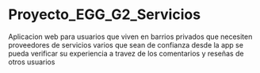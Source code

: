 # Proyecto_EGG_G2_Servicios
Aplicacion web para usuarios que viven en barrios privados que necesiten proveedores de servicios varios que sean de confianza desde la app se pueda verificar su experiencia a travez de los comentarios y reseñas de otros usuarios
